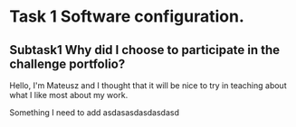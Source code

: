 # Task 1 Software configuration.
## Subtask1 Why did I choose to participate in the challenge portfolio?
Hello, I'm Mateusz and I thought that it will be nice to try in teaching about what I like most about my work.

Something I need to add
asdasasdasdasdasd
